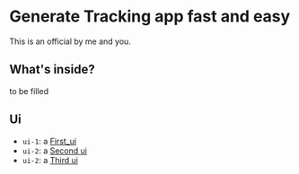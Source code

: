 # Generate Tracking app fast and easy

This is an official by me and you.

## What's inside?

to be filled

## Ui

- `ui-1`: a [First_ui](https://dribbble.com/shots/16860326-Fleet-management-SaaS)
- `ui-2`: a [Second ui](https://dribbble.com/shots/17152530-Logistics-Platform)
- `ui-2`: a [Third ui](https://dribbble.com/shots/16435818-Truckly-Vehicle-Tracking-Dashboard)
